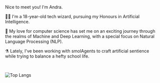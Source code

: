 Nice to meet you! I'm Andra. <br/>

🧙‍♂️ I'm a 18-year-old tech wizard, pursuing my Honours in Artificial Intelligence. <br/>

🚀 My love for computer science has set me on an exciting journey through the realms of Machine and Deep Learning, with a special focus on Natural Language Processing (NLP). <br/>

⚗️ Lately, I've been working with smolAgents to craft artificial sentience while trying to balance a hefty school life. <br/>

<br/>

![Top Langs](https://github-readme-stats.vercel.app/api/top-langs/?username=DevaraAlandra&show_icons=true&locale=en&theme=tokyonight)
